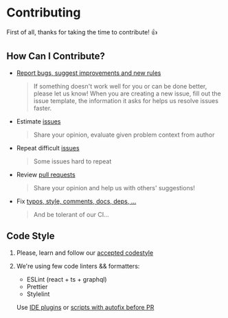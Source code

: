 # Contributing
First of all, thanks for taking the time to contribute! :+1:

## How Can I Contribute?
[issues]: https://github.com/niyazm524/github-client/issues
[issues-new]: https://github.com/niyazm524/github-client/issues/new
[pr]: https://github.com/niyazm524/github-client/pulls
[pr-new]: https://github.com/niyazm524/github-client/compare

- [Report bugs, suggest improvements and new rules][issues-new]
   > If something doesn't work well for you or can be done better, please let us know! 
   When you are creating a new issue, fill out the issue template, the information it asks for helps us resolve issues faster.
- Estimate [issues][issues] 
   > Share your opinion, evaluate given problem context from author
- Repeat difficult [issues][issues]
   > Some issues hard to repeat
- Review [pull requests][pr]
   > Share your opinion and help us with others' suggestions!
- Fix [typos, style, comments, docs, deps, ...][pr-new]
   > And be tolerant of our CI...

## Code Style
1. Please, learn and follow our [accepted codestyle](https://github.com/niyazm524/github-client/wiki/CodeStyle)
2. We're using few code linters && formatters:
    - ESLint (react + ts + graphql)
    - Prettier
    - Stylelint
    
   Use [IDE plugins](https://github.com/niyazm524/github-client#vscode) or [scripts with autofix before PR](https://github.com/niyazm524/github-client#launch-tests)
